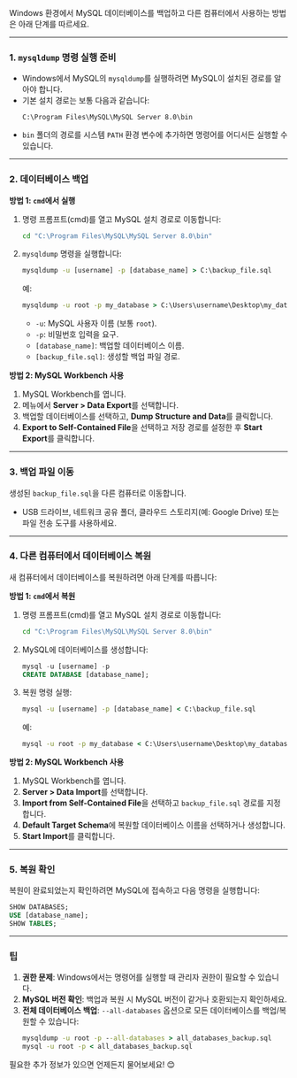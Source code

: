 Windows 환경에서 MySQL 데이터베이스를 백업하고 다른 컴퓨터에서 사용하는 방법은 아래 단계를 따르세요.

---

### 1. **`mysqldump` 명령 실행 준비**
   - Windows에서 MySQL의 `mysqldump`를 실행하려면 MySQL이 설치된 경로를 알아야 합니다.
   - 기본 설치 경로는 보통 다음과 같습니다:
     ```
     C:\Program Files\MySQL\MySQL Server 8.0\bin
     ```
   - `bin` 폴더의 경로를 시스템 `PATH` 환경 변수에 추가하면 명령어를 어디서든 실행할 수 있습니다.

---

### 2. **데이터베이스 백업**
   **방법 1: `cmd`에서 실행**
   1. 명령 프롬프트(cmd)를 열고 MySQL 설치 경로로 이동합니다:
      ```cmd
      cd "C:\Program Files\MySQL\MySQL Server 8.0\bin"
      ```
   2. `mysqldump` 명령을 실행합니다:
      ```cmd
      mysqldump -u [username] -p [database_name] > C:\backup_file.sql
      ```
      예:
      ```cmd
      mysqldump -u root -p my_database > C:\Users\username\Desktop\my_database_backup.sql
      ```
      - `-u`: MySQL 사용자 이름 (보통 `root`).
      - `-p`: 비밀번호 입력을 요구.
      - `[database_name]`: 백업할 데이터베이스 이름.
      - `[backup_file.sql]`: 생성할 백업 파일 경로.

   **방법 2: MySQL Workbench 사용**
   1. MySQL Workbench를 엽니다.
   2. 메뉴에서 **Server > Data Export**를 선택합니다.
   3. 백업할 데이터베이스를 선택하고, **Dump Structure and Data**를 클릭합니다.
   4. **Export to Self-Contained File**을 선택하고 저장 경로를 설정한 후 **Start Export**를 클릭합니다.

---

### 3. **백업 파일 이동**
   생성된 `backup_file.sql`을 다른 컴퓨터로 이동합니다.
   - USB 드라이브, 네트워크 공유 폴더, 클라우드 스토리지(예: Google Drive) 또는 파일 전송 도구를 사용하세요.

---

### 4. **다른 컴퓨터에서 데이터베이스 복원**
   새 컴퓨터에서 데이터베이스를 복원하려면 아래 단계를 따릅니다:

   **방법 1: `cmd`에서 복원**
   1. 명령 프롬프트(cmd)를 열고 MySQL 설치 경로로 이동합니다:
      ```cmd
      cd "C:\Program Files\MySQL\MySQL Server 8.0\bin"
      ```
   2. MySQL에 데이터베이스를 생성합니다:
      ```sql
      mysql -u [username] -p
      CREATE DATABASE [database_name];
      ```
   3. 복원 명령 실행:
      ```cmd
      mysql -u [username] -p [database_name] < C:\backup_file.sql
      ```
      예:
      ```cmd
      mysql -u root -p my_database < C:\Users\username\Desktop\my_database_backup.sql
      ```

   **방법 2: MySQL Workbench 사용**
   1. MySQL Workbench를 엽니다.
   2. **Server > Data Import**를 선택합니다.
   3. **Import from Self-Contained File**을 선택하고 `backup_file.sql` 경로를 지정합니다.
   4. **Default Target Schema**에 복원할 데이터베이스 이름을 선택하거나 생성합니다.
   5. **Start Import**를 클릭합니다.

---

### 5. **복원 확인**
   복원이 완료되었는지 확인하려면 MySQL에 접속하고 다음 명령을 실행합니다:
   ```sql
   SHOW DATABASES;
   USE [database_name];
   SHOW TABLES;
   ```

---

### 팁
1. **권한 문제**: Windows에서는 명령어를 실행할 때 관리자 권한이 필요할 수 있습니다.
2. **MySQL 버전 확인**: 백업과 복원 시 MySQL 버전이 같거나 호환되는지 확인하세요.
3. **전체 데이터베이스 백업**: `--all-databases` 옵션으로 모든 데이터베이스를 백업/복원할 수 있습니다:
   ```cmd
   mysqldump -u root -p --all-databases > all_databases_backup.sql
   mysql -u root -p < all_databases_backup.sql
   ```

필요한 추가 정보가 있으면 언제든지 물어보세요! 😊